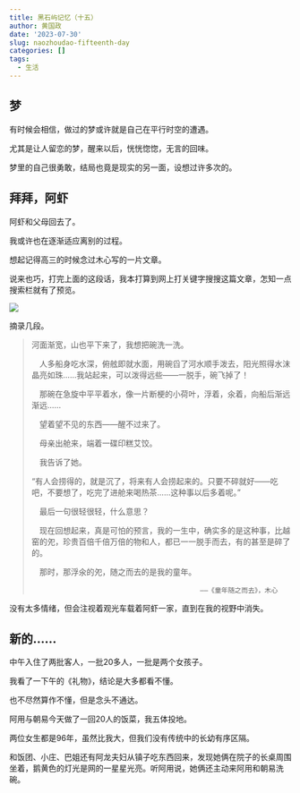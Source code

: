 ```yaml
---
title: 黑石屿记忆（十五）
author: 黄国政
date: '2023-07-30'
slug: naozhoudao-fifteenth-day
categories: []
tags:
  - 生活
---
```


<!--more-->

## 梦

有时候会相信，做过的梦或许就是自己在平行时空的遭遇。

尤其是让人留恋的梦，醒来以后，恍恍惚惚，无言的回味。

梦里的自己很勇敢，结局也竟是现实的另一面，设想过许多次的。

## 拜拜，阿虾

阿虾和父母回去了。

我或许也在逐渐适应离别的过程。

想起记得高三的时候念过木心写的一片文章。

说来也巧，打完上面的这段话，我本打算到网上打关键字搜搜这篇文章，怎知一点搜索栏就有了预览。

![](/images/posts/2023/07/07-30-muxin.jpg)

摘录几段。

>  河面渐宽，山也平下来了，我想把碗洗一洗。 
>
>　人多船身吃水深，俯舷即就水面，用碗舀了河水顺手泼去，阳光照得水沫晶亮如珠……我站起来，可以泼得远些——一脱手，碗飞掉了！ 
>
>　那碗在急旋中平平着水，像一片断梗的小荷叶，浮着，氽着，向船后渐远渐远…… 
>
>　望着望不见的东西——醒不过来了。 
>
>　母亲出舱来，端着一碟印糕艾饺。 
>
>　我告诉了她。 
>
>  “有人会捞得的，就是沉了，将来有人会捞起来的。只要不碎就好——吃吧，不要想了，吃完了进舱来喝热茶……这种事以后多着呢。” 
>
>　最后一句很轻很轻，什么意思？ 
>
>　现在回想起来，真是可怕的预言，我的一生中，确实多的是这种事，比越窑的夗，珍贵百倍千倍万倍的物和人，都已一一脱手而去，有的甚至是碎了的。 
>
>　那时，那浮氽的夗，随之而去的是我的童年。 
>
>                                               ——《童年随之而去》，木心

没有太多情绪，但会注视着观光车载着阿虾一家，直到在我的视野中消失。

## 新的……

中午入住了两批客人，一批20多人，一批是两个女孩子。

我看了一下午的《礼物》，结论是大多都看不懂。

也不尽然算作不懂，但是念头不通达。

阿用与朝易今天做了一回20人的饭菜，我五体投地。

两位女生都是96年，虽然比我大，但我们没有传统中的长幼有序区隔。

和饭团、小庄、巴姐还有阿龙夫妇从镇子吃东西回来，发现她俩在院子的长桌周围坐着，鹅黄色的灯光是网的一星星光亮。听阿用说，她俩还主动来阿用和朝易洗碗。

